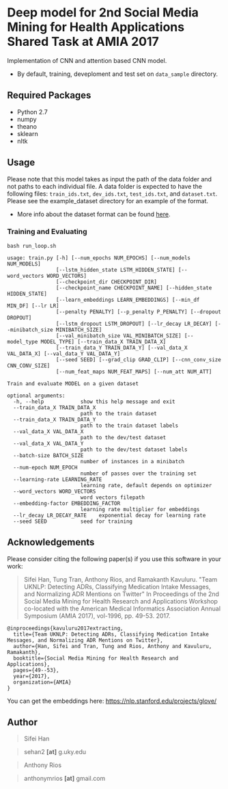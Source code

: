 # Deep model for 2nd Social Media Mining for Health Applications Shared Task at AMIA 2017

Implementation of CNN and attention based CNN model.
 * By default, training, deveploment and test set on ``data_sample`` directory.

## Required Packages
- Python 2.7
- numpy
- theano
- sklearn
- nltk

## Usage

Please note that this model takes as input the path of the data folder and not paths to each individual file. A data folder is expected to have the following files: `train_ids.txt`, `dev_ids.txt`, `test_ids.txt`, and `dataset.txt`. Please see the example_dataset directory for an example of the format. 

- More info about the dataset format can be found [here](https://github.com/sifei/2nd-Social-Media-Mining-for-Health-Applications-Shared-Task-at-AMIA-2017/tree/master/task1/data_sample).



### Training and Evaluating

```
bash run_loop.sh
```

```
usage: train.py [-h] [--num_epochs NUM_EPOCHS] [--num_models NUM_MODELS]
                [--lstm_hidden_state LSTM_HIDDEN_STATE] [--word_vectors WORD_VECTORS]
                [--checkpoint_dir CHECKPOINT_DIR]
                [--checkpoint_name CHECKPOINT_NAME] [--hidden_state HIDDEN_STATE]
                [--learn_embeddings LEARN_EMBEDDINGS] [--min_df MIN_DF] [--lr LR]
                [--penalty PENALTY] [--p_penalty P_PENALTY] [--dropout DROPOUT]
                [--lstm_dropout LSTM_DROPOUT] [--lr_decay LR_DECAY] [--minibatch_size MINIBATCH_SIZE]
                [--val_minibatch_size VAL_MINIBATCH_SIZE] [--model_type MODEL_TYPE] [--train_data_X TRAIN_DATA_X]
                [--train_data_Y TRAIN_DATA_Y] [--val_data_X VAL_DATA_X] [--val_data_Y VAL_DATA_Y]
                [--seed SEED] [--grad_clip GRAD_CLIP] [--cnn_conv_size CNN_CONV_SIZE]
                [--num_feat_maps NUM_FEAT_MAPS] [--num_att NUM_ATT] 

Train and evaluate MODEL on a given dataset

optional arguments:
  -h, --help            show this help message and exit
  --train_data_X TRAIN_DATA_X   
                        path to the train dataset
  --train_data_X TRAIN_DATA_Y   
                        path to the train dataset labels
  --val_data_X VAL_DATA_X   
                        path to the dev/test dataset
  --val_data_X VAL_DATA_Y   
                        path to the dev/test dataset labels
  --batch-size BATCH_SIZE
                        number of instances in a minibatch
  --num-epoch NUM_EPOCH
                        number of passes over the training set
  --learning-rate LEARNING_RATE
                        learning rate, default depends on optimizer
  --word_vectors WORD_VECTORS
                        word vectors filepath
  --embedding-factor EMBEDDING_FACTOR
                        learning rate multiplier for embeddings
  --lr_decay LR_DECAY_RATE    exponential decay for learning rate
  --seed SEED           seed for training

```

## Acknowledgements

Please consider citing the following paper(s) if you use this software in your work:

> Sifei Han, Tung Tran, Anthony Rios, and Ramakanth Kavuluru. "Team UKNLP: Detecting ADRs, Classifying Medication Intake Messages, and Normalizing ADR Mentions on Twitter" In Proceedings of the 2nd Social Media Mining for Health Research and Applications Workshop
co-located with the American Medical Informatics Association Annual Symposium (AMIA 2017), vol-1996, pp. 49-53. 2017.

```
@inproceedings{kavuluru2017extracting,
  title={Team UKNLP: Detecting ADRs, Classifying Medication Intake Messages, and Normalizing ADR Mentions on Twitter},
  author={Han, Sifei and Tran, Tung and Rios, Anthony and Kavuluru, Ramakanth},
  booktitle={Social Media Mining for Health Research and Applications},
  pages={49--53},
  year={2017},
  organization={AMIA}
}
```


You can get the embeddings here:
https://nlp.stanford.edu/projects/glove/

## Author

> Sifei Han

> sehan2 **[at]** g.uky.edu

> Anthony Rios

> anthonymrios **[at]** gmail.com


